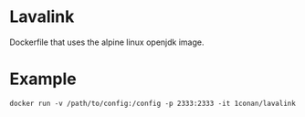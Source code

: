 # Lavalink

Dockerfile that uses the alpine linux openjdk image.

# Example

```
docker run -v /path/to/config:/config -p 2333:2333 -it 1conan/lavalink
```
